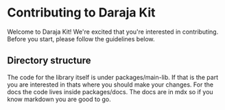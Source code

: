# Contributing to Daraja Kit

Welcome to Daraja Kit! We're excited that you're interested in contributing. Before you start, please follow the guidelines below.

## Directory structure

The code for the library itself is under packages/main-lib. If that is the part you are interested in thats where you should make your changes. For the docs the code lives inside packages/docs. The docs are in mdx so if you know markdown you are good to go.
